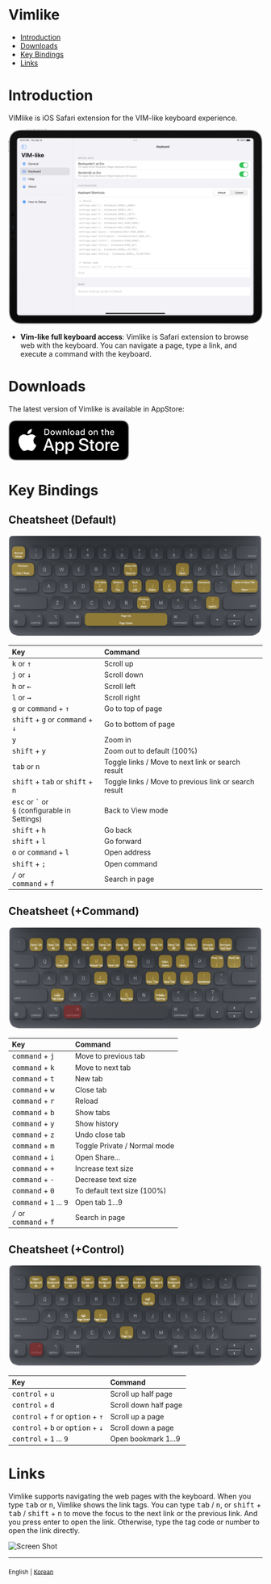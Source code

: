 <h1>Vimlike</h1>

- [Introduction](#introduction)
- [Downloads](#downloads)
- [Key Bindings](#key-bindings)
- [Links](#links)

# Introduction
VIMlike is iOS Safari extension for the VIM-like keyboard experience. 

  ![Screen Shot](/Resources/vimlike-screen3.png)

* **Vim-like full keyboard access**: Vimlike is Safari extension to browse web with the keyboard. You can navigate a page, type a link, and execute a command with the keyboard.

# Downloads
The latest version of Vimlike is available in AppStore:

[<img src="/Resources/Download_on_the_App_Store_Badge_US-UK_RGB_blk_092917.svg">](https://itunes.apple.com/app/id1457482155)

# Key Bindings
## Cheatsheet (Default)
  ![Screen Shot](/Resources/keyboard_default.jpg) 

| Key          |Command|
|:-------------|:----------------------|
| <kbd>k</kbd> or <kbd>&uarr;</kbd>| Scroll up|
| <kbd>j</kbd> or <kbd>&darr;</kbd>| Scroll down|
| <kbd>h</kbd> or <kbd>&larr;</kbd>| Scroll left|
| <kbd>l</kbd> or <kbd>&rarr;</kbd>| Scroll right|
| <kbd>g</kbd> or <kbd>command</kbd> + <kbd>&uarr;</kbd>  | Go to top of page|
| <kbd>shift</kbd> + <kbd>g</kbd> or <kbd>command</kbd> + <kbd>&darr;</kbd>  | Go to bottom of page|
| <kbd>y</kbd> | Zoom in|
| <kbd>shift</kbd> + <kbd>y</kbd> | Zoom out to default (100%)|
| <kbd>tab</kbd> or <kbd>n</kbd> | Toggle links / Move to next link or search result|
| <kbd>shift</kbd> + <kbd>tab</kbd> or <kbd>shift</kbd> + <kbd>n</kbd> | Toggle links / Move to previous link or search result|
| <kbd>esc</kbd> or <kbd>`</kbd> or<br/><kbd>§</kbd> (configurable in Settings) | Back to View mode|
| <kbd>shift</kbd> + <kbd>h</kbd> | Go back |
| <kbd>shift</kbd> + <kbd>l</kbd> | Go forward |
| <kbd>o</kbd> or <kbd>command</kbd> + <kbd>l</kbd> | Open address |
| <kbd>shift</kbd> + <kbd>;</kbd> | Open command |
| <kbd>/</kbd> or <br/><kbd>command</kbd> + <kbd>f</kbd> | Search in page |


## Cheatsheet (+Command)
  ![Screen Shot](/Resources/keyboard_command.jpg) 

| Key          | Command           |
|:-------------|:------------------|
| <kbd>command</kbd> + <kbd>j</kbd> | Move to previous tab |
| <kbd>command</kbd> + <kbd>k</kbd> | Move to next tab |
| <kbd>command</kbd> + <kbd>t</kbd> | New tab |
| <kbd>command</kbd> + <kbd>w</kbd> | Close tab |
| <kbd>command</kbd> + <kbd>r</kbd> | Reload |
| <kbd>command</kbd> + <kbd>b</kbd> | Show tabs |
| <kbd>command</kbd> + <kbd>y</kbd> | Show history |
| <kbd>command</kbd> + <kbd>z</kbd> | Undo close tab |
| <kbd>command</kbd> + <kbd>m</kbd> | Toggle Private / Normal mode |
| <kbd>command</kbd> + <kbd>i</kbd> | Open Share... |
| <kbd>command</kbd> + <kbd>+</kbd> | Increase text size |
| <kbd>command</kbd> + <kbd>-</kbd> | Decrease text size |
| <kbd>command</kbd> + <kbd>0</kbd> | To default text size (100%) |
| <kbd>command</kbd> + <kbd>1</kbd> ... <kbd>9</kbd> | Open tab 1...9 |
| <kbd>/</kbd> or <br/><kbd>command</kbd> + <kbd>f</kbd> | Search in page |


## Cheatsheet (+Control)
  ![Screen Shot](/Resources/keyboard_control.jpg) 

| Key          |Command|
|:-------------|:----------------------|
| <kbd>control</kbd> + <kbd>u</kbd> | Scroll up half page|
| <kbd>control</kbd> + <kbd>d</kbd> | Scroll down half page|
| <kbd>control</kbd> + <kbd>f</kbd> or <kbd>option</kbd> + <kbd>&uarr;</kbd> | Scroll up a page|
| <kbd>control</kbd> + <kbd>b</kbd> or <kbd>option</kbd> + <kbd>&darr;</kbd> | Scroll down a page|
| <kbd>control</kbd> + <kbd>1</kbd> ... <kbd>9</kbd> | Open bookmark 1...9 |

# Links
Vimlike supports navigating the web pages with the keyboard. When you type <kbd>tab</kbd> or <kbd>n</kbd>, Vimlike shows the link tags. You can type <kbd>tab</kbd> / <kbd>n</kbd>, or <kbd>shift</kbd> + <kbd>tab</kbd> / <kbd>shift</kbd> + <kbd>n</kbd> to move the focus to the next link or the previous link. And you press enter to open the link. Otherwise, type the tag code or number to open the link directly.

  ![Screen Shot](/Resources/vimlike-screen1.gif)

---
<sub>English | [Korean](/kr/geek-browser/help)</sub>
